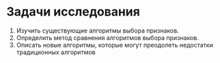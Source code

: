 # Задачи исследования
1. Изучить существующие алгоритмы выбора признаков.
2. Определить метод сравнения алгоритмов выбора признаков.
3. Описать новые алгоритмы, которые могут преодолеть недостатки традиционных алгоритмов
